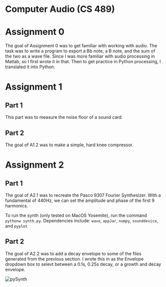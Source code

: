 # Computer Audio (CS 489)

# Assignment 0
The goal of Assignment 0 was to get familiar with working with audio. The task was to write a program to export a Bb note, a B note, and the sum of the two as a wave file.
Since I was more familiar with audio processing in Matlab, so I first wrote it in that. Then to get practice in Python processing, I translated it into Python.

# Assignment 1
## Part 1
This part was to measure the noise floor of a sound card.

## Part 2
The goal of A1.2 was to make a simple, hard knee compressor. 

# Assignment 2
## Part 1
The goal of A2.1 was to recreate the Pasco 9307 Fourier Synthesizer. With a fundamental of 440Hz, we can set the amplitude and phase of the first 9 harmonics.

To run the synth (only tested on MacOS Yosemite), run the command `pythonw synth.py`. Dependencies include: `wave`, `appJar`, `numpy`, `sounddevice`, and `pyplot`

## Part 2
The goal of A2.2 was to add a decay envelope to some of the files generated from the previous section. I wrote this in as the Envelope dropdown box to selevt between a 0.1s, 0.25s decay, or a growth and decay envelope.

![pySynth](https://github.com/Adam93MT/Computational-Audio/blob/master/Assignment%202/pySynth.png)